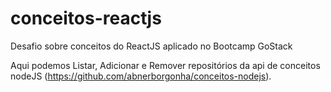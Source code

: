 # conceitos-reactjs
Desafio sobre conceitos do ReactJS aplicado no Bootcamp GoStack

Aqui podemos Listar, Adicionar e Remover repositórios da api de conceitos nodeJS (https://github.com/abnerborgonha/conceitos-nodejs).


